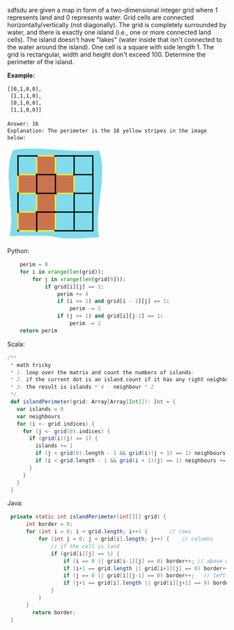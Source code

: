 sdfsdu are given a map in form of a two-dimensional integer grid where 1 represents land and 0 represents water. Grid cells are connected horizontally/vertically \(not diagonally\). The grid is completely surrounded by water, and there is exactly one island \(i.e., one or more connected land cells\). The island doesn't have "lakes" \(water inside that isn't connected to the water around the island\). One cell is a square with side length 1. The grid is rectangular, width and height don't exceed 100. Determine the perimeter of the island.

**Example:**

```
[[0,1,0,0],
 [1,1,1,0],
 [0,1,0,0],
 [1,1,0,0]]

Answer: 16
Explanation: The perimeter is the 16 yellow stripes in the image below:
```

![](/assets/import.png)

Python:

```py
    perim = 0
    for i in xrange(len(grid)):
        for j in xrange(len(grid[0])):
            if grid[i][j] == 1:
                perim += 4
                if (i >= 1) and grid[i - 1][j] == 1:
                    perim -= 2
                if (j >= 1) and grid[i][j-1] == 1:
                    perim -= 2
    return perim
```

Scala:

```Scala
/**
 * math tricky
 * 1. loop over the matrix and count the numbers of islands;
 * 2. if the current dot is an island,count if it has any right neighbour or down neighbour
 * 3. the result is islands * 4 - neighbour * 2
 */
 def islandPerimeter(grid: Array[Array[Int]]): Int = {
   var islands = 0
   var neighbours
   for (i <- grid.indices) {
     for (j <- grid(0).indices) {
       if (grid(i)(j) == 1) {
         islands += 1                                                        // count islands 
         if (j < grid(0).length - 1 && grid(i)(j + 1) == 1) neighbours += 1  // count right neighbours
         if (i < grid.length - 1 && grid(i + 1)(j) == 1) neighbours += 1     // count down neighbours
       }
     }
   }
 }
```

Java:

```java
 private static int islandPerimeter(int[][] grid) {
      int border = 0;
      for (int i = 0; i < grid.length; i++) {       // rows
          for (int j = 0; j < grid[i].length; j++) {    // columns
              // if the cell is land
              if (grid[i][j] == 1) {
                  if (i == 0 || grid[i-1][j] == 0) border++; // above water and first row
                  if (i+1 == grid.length || grid[i+1][j] == 0) border++;    // below water and last row
                  if (j == 0 || grid[i][j-1] == 0) border++;   // left water and first column
                  if (j+1 == grid[i].length || grid[i][j+1] == 0) border++; // right water and last column
              }
          }
      }
        return border;
 }
```



